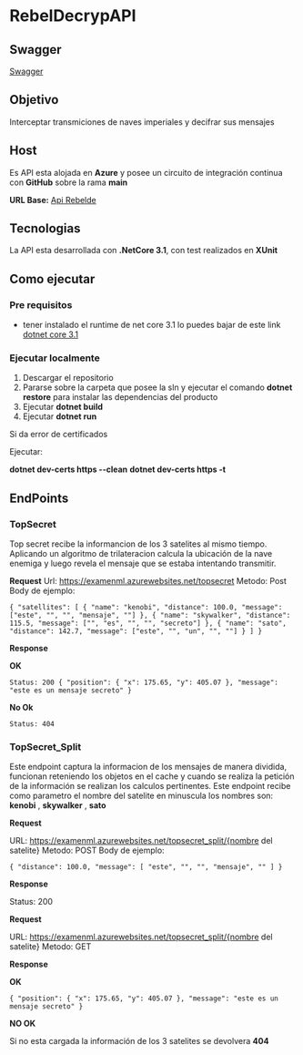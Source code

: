# RebelDecrypAPI

## Swagger

[Swagger](https://examenml.azurewebsites.net/swagger/index.html)

## **Objetivo**

Interceptar transmiciones de naves imperiales y decifrar sus mensajes

## **Host**

Es API esta alojada en **Azure** y posee un circuito de integración continua con **GitHub** sobre la rama **main**

**URL Base:** [Api Rebelde](https://examenml.azurewebsites.net)

## **Tecnologias**

La API esta desarrollada con **.NetCore 3.1**, con test realizados en **XUnit**

## Como ejecutar

### Pre requisitos

- tener instalado el runtime de net core 3.1 lo puedes bajar de este link [dotnet core 3.1](https://dotnet.microsoft.com/download/dotnet-core/3.1)

### Ejecutar localmente

1. Descargar el repositorio
2. Pararse sobre la carpeta que posee la sln y ejecutar el comando **dotnet restore** para instalar las dependencias del producto
3. Ejecutar **dotnet build**
4. Ejecutar **dotnet run**

Si da error de certificados

Ejecutar:

**dotnet dev-certs https --clean**
**dotnet dev-certs https -t**

## EndPoints

### TopSecret

Top secret recibe la informancion de los 3 satelites al mismo tiempo. Aplicando un algoritmo de trilateracion calcula la ubicación de la nave enemiga y luego revela el mensaje que se estaba intentando transmitir.

**Request**
Url: https://examenml.azurewebsites.net/topsecret
Metodo: Post
Body de ejemplo:

`{ "satellites": [ { "name": "kenobi", "distance": 100.0, "message": ["este", "", "", "mensaje", ""] }, { "name": "skywalker", "distance": 115.5, "message": ["", "es", "", "", "secreto"] }, { "name": "sato", "distance": 142.7, "message": ["este", "", "un", "", ""] } ] } `

**Response**

**OK**

`Status: 200 { "position": { "x": 175.65, "y": 405.07 }, "message": "este es un mensaje secreto" } `

**No Ok**

`Status: 404`

### TopSecret_Split

Este endpoint captura la informacion de los mensajes de manera dividida, funcionan reteniendo los objetos en el cache y cuando se realiza la petición de la información se realizan los calculos pertinentes. Este endpoint recibe como parametro el nombre del satelite en minuscula los nombres son: **kenobi** , **skywalker** , **sato**

**Request**

URL: https://examenml.azurewebsites.net/topsecret_split/{nombre del satelite}
Metodo: POST
Body de ejemplo:

`{ "distance": 100.0, "message": [ "este", "", "", "mensaje", "" ] }`

**Response**

Status: 200

**Request**

URL: https://examenml.azurewebsites.net/topsecret_split/{nombre del satelite}
Metodo: GET

**Response**

**OK**

`{ "position": { "x": 175.65, "y": 405.07 }, "message": "este es un mensaje secreto" }`

**NO OK**

Si no esta cargada la información de los 3 satelites se devolvera **404**

